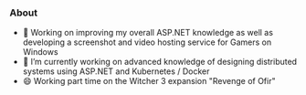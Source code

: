 ### About

- 🔭 Working on improving my overall ASP.NET knowledge as well as developing a screenshot and video hosting service for Gamers on Windows
- 🌱 I’m currently working on advanced knowledge of designing distributed systems using ASP.NET and Kubernetes / Docker
- 😄 Working part time on the Witcher 3 expansion "Revenge of Ofir"





<!--
**Jakub1310/Jakub1310** is a ✨ _special_ ✨ repository because its `README.md` (this file) appears on your GitHub profile.

Here are some ideas to get you started:

- 🔭 I’m currently working on ...
- 🌱 I’m currently learning ...
- 👯 I’m looking to collaborate on ...
- 🤔 I’m looking for help with ...
- 💬 Ask me about ...
- 📫 How to reach me: ...
- 😄 Pronouns: ...
- ⚡ Fun fact: ...
-->
